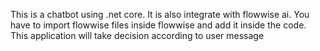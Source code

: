 This is a chatbot using .net core. It is also integrate with flowwise ai. You have to import flowwise files inside flowwise and add it inside the code. 
This application will take decision according to user message 
